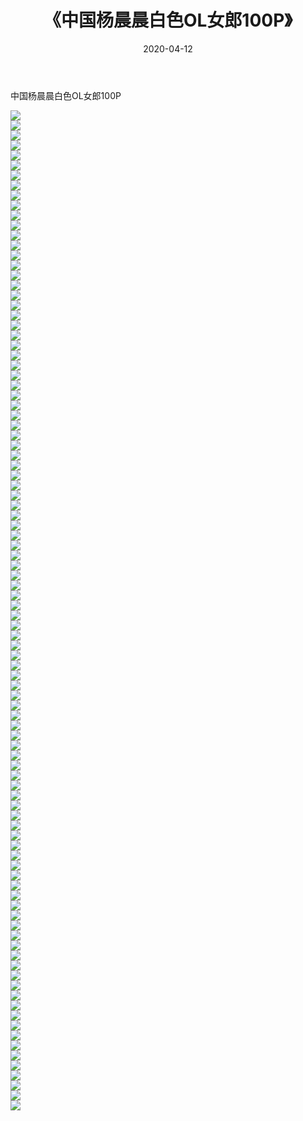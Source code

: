 ﻿---
layout: post
title:  《中国杨晨晨白色OL女郎100P》
date:   2020-04-12
img: http://pic.660000.xyz/1:/性感/2020/中国杨晨晨白色OL女郎100P/000.jpg
categories: [美女, 清纯, 唯美]
---

中国杨晨晨白色OL女郎100P

  ![](http://pic.660000.xyz/1:/性感/2020/中国杨晨晨白色OL女郎100P/001.jpg) <br> ![](http://pic.660000.xyz/1:/性感/2020/中国杨晨晨白色OL女郎100P/002.jpg) <br> ![](http://pic.660000.xyz/1:/性感/2020/中国杨晨晨白色OL女郎100P/003.jpg) <br> ![](http://pic.660000.xyz/1:/性感/2020/中国杨晨晨白色OL女郎100P/004.jpg) <br> ![](http://pic.660000.xyz/1:/性感/2020/中国杨晨晨白色OL女郎100P/005.jpg) <br> ![](http://pic.660000.xyz/1:/性感/2020/中国杨晨晨白色OL女郎100P/006.jpg) <br> ![](http://pic.660000.xyz/1:/性感/2020/中国杨晨晨白色OL女郎100P/007.jpg) <br> ![](http://pic.660000.xyz/1:/性感/2020/中国杨晨晨白色OL女郎100P/008.jpg) <br> ![](http://pic.660000.xyz/1:/性感/2020/中国杨晨晨白色OL女郎100P/009.jpg) <br> ![](http://pic.660000.xyz/1:/性感/2020/中国杨晨晨白色OL女郎100P/010.jpg) <br> ![](http://pic.660000.xyz/1:/性感/2020/中国杨晨晨白色OL女郎100P/011.jpg) <br> ![](http://pic.660000.xyz/1:/性感/2020/中国杨晨晨白色OL女郎100P/012.jpg) <br> ![](http://pic.660000.xyz/1:/性感/2020/中国杨晨晨白色OL女郎100P/013.jpg) <br> ![](http://pic.660000.xyz/1:/性感/2020/中国杨晨晨白色OL女郎100P/014.jpg) <br> ![](http://pic.660000.xyz/1:/性感/2020/中国杨晨晨白色OL女郎100P/015.jpg) <br> ![](http://pic.660000.xyz/1:/性感/2020/中国杨晨晨白色OL女郎100P/016.jpg) <br> ![](http://pic.660000.xyz/1:/性感/2020/中国杨晨晨白色OL女郎100P/017.jpg) <br> ![](http://pic.660000.xyz/1:/性感/2020/中国杨晨晨白色OL女郎100P/018.jpg) <br> ![](http://pic.660000.xyz/1:/性感/2020/中国杨晨晨白色OL女郎100P/019.jpg) <br> ![](http://pic.660000.xyz/1:/性感/2020/中国杨晨晨白色OL女郎100P/020.jpg) <br> ![](http://pic.660000.xyz/1:/性感/2020/中国杨晨晨白色OL女郎100P/021.jpg) <br> ![](http://pic.660000.xyz/1:/性感/2020/中国杨晨晨白色OL女郎100P/022.jpg) <br> ![](http://pic.660000.xyz/1:/性感/2020/中国杨晨晨白色OL女郎100P/023.jpg) <br> ![](http://pic.660000.xyz/1:/性感/2020/中国杨晨晨白色OL女郎100P/024.jpg) <br> ![](http://pic.660000.xyz/1:/性感/2020/中国杨晨晨白色OL女郎100P/025.jpg) <br> ![](http://pic.660000.xyz/1:/性感/2020/中国杨晨晨白色OL女郎100P/026.jpg) <br> ![](http://pic.660000.xyz/1:/性感/2020/中国杨晨晨白色OL女郎100P/027.jpg) <br> ![](http://pic.660000.xyz/1:/性感/2020/中国杨晨晨白色OL女郎100P/028.jpg) <br> ![](http://pic.660000.xyz/1:/性感/2020/中国杨晨晨白色OL女郎100P/029.jpg) <br> ![](http://pic.660000.xyz/1:/性感/2020/中国杨晨晨白色OL女郎100P/030.jpg) <br> ![](http://pic.660000.xyz/1:/性感/2020/中国杨晨晨白色OL女郎100P/031.jpg) <br> ![](http://pic.660000.xyz/1:/性感/2020/中国杨晨晨白色OL女郎100P/032.jpg) <br> ![](http://pic.660000.xyz/1:/性感/2020/中国杨晨晨白色OL女郎100P/033.jpg) <br> ![](http://pic.660000.xyz/1:/性感/2020/中国杨晨晨白色OL女郎100P/034.jpg) <br> ![](http://pic.660000.xyz/1:/性感/2020/中国杨晨晨白色OL女郎100P/035.jpg) <br> ![](http://pic.660000.xyz/1:/性感/2020/中国杨晨晨白色OL女郎100P/036.jpg) <br> ![](http://pic.660000.xyz/1:/性感/2020/中国杨晨晨白色OL女郎100P/037.jpg) <br> ![](http://pic.660000.xyz/1:/性感/2020/中国杨晨晨白色OL女郎100P/038.jpg) <br> ![](http://pic.660000.xyz/1:/性感/2020/中国杨晨晨白色OL女郎100P/039.jpg) <br> ![](http://pic.660000.xyz/1:/性感/2020/中国杨晨晨白色OL女郎100P/040.jpg) <br> ![](http://pic.660000.xyz/1:/性感/2020/中国杨晨晨白色OL女郎100P/041.jpg) <br> ![](http://pic.660000.xyz/1:/性感/2020/中国杨晨晨白色OL女郎100P/042.jpg) <br> ![](http://pic.660000.xyz/1:/性感/2020/中国杨晨晨白色OL女郎100P/043.jpg) <br> ![](http://pic.660000.xyz/1:/性感/2020/中国杨晨晨白色OL女郎100P/044.jpg) <br> ![](http://pic.660000.xyz/1:/性感/2020/中国杨晨晨白色OL女郎100P/045.jpg) <br> ![](http://pic.660000.xyz/1:/性感/2020/中国杨晨晨白色OL女郎100P/046.jpg) <br> ![](http://pic.660000.xyz/1:/性感/2020/中国杨晨晨白色OL女郎100P/047.jpg) <br> ![](http://pic.660000.xyz/1:/性感/2020/中国杨晨晨白色OL女郎100P/048.jpg) <br> ![](http://pic.660000.xyz/1:/性感/2020/中国杨晨晨白色OL女郎100P/049.jpg) <br> ![](http://pic.660000.xyz/1:/性感/2020/中国杨晨晨白色OL女郎100P/050.jpg) <br> ![](http://pic.660000.xyz/1:/性感/2020/中国杨晨晨白色OL女郎100P/051.jpg) <br> ![](http://pic.660000.xyz/1:/性感/2020/中国杨晨晨白色OL女郎100P/052.jpg) <br> ![](http://pic.660000.xyz/1:/性感/2020/中国杨晨晨白色OL女郎100P/053.jpg) <br> ![](http://pic.660000.xyz/1:/性感/2020/中国杨晨晨白色OL女郎100P/054.jpg) <br> ![](http://pic.660000.xyz/1:/性感/2020/中国杨晨晨白色OL女郎100P/055.jpg) <br> ![](http://pic.660000.xyz/1:/性感/2020/中国杨晨晨白色OL女郎100P/056.jpg) <br> ![](http://pic.660000.xyz/1:/性感/2020/中国杨晨晨白色OL女郎100P/057.jpg) <br> ![](http://pic.660000.xyz/1:/性感/2020/中国杨晨晨白色OL女郎100P/058.jpg) <br> ![](http://pic.660000.xyz/1:/性感/2020/中国杨晨晨白色OL女郎100P/059.jpg) <br> ![](http://pic.660000.xyz/1:/性感/2020/中国杨晨晨白色OL女郎100P/060.jpg) <br> ![](http://pic.660000.xyz/1:/性感/2020/中国杨晨晨白色OL女郎100P/061.jpg) <br> ![](http://pic.660000.xyz/1:/性感/2020/中国杨晨晨白色OL女郎100P/062.jpg) <br> ![](http://pic.660000.xyz/1:/性感/2020/中国杨晨晨白色OL女郎100P/063.jpg) <br> ![](http://pic.660000.xyz/1:/性感/2020/中国杨晨晨白色OL女郎100P/064.jpg) <br> ![](http://pic.660000.xyz/1:/性感/2020/中国杨晨晨白色OL女郎100P/065.jpg) <br> ![](http://pic.660000.xyz/1:/性感/2020/中国杨晨晨白色OL女郎100P/066.jpg) <br> ![](http://pic.660000.xyz/1:/性感/2020/中国杨晨晨白色OL女郎100P/067.jpg) <br> ![](http://pic.660000.xyz/1:/性感/2020/中国杨晨晨白色OL女郎100P/068.jpg) <br> ![](http://pic.660000.xyz/1:/性感/2020/中国杨晨晨白色OL女郎100P/069.jpg) <br> ![](http://pic.660000.xyz/1:/性感/2020/中国杨晨晨白色OL女郎100P/070.jpg) <br> ![](http://pic.660000.xyz/1:/性感/2020/中国杨晨晨白色OL女郎100P/071.jpg) <br> ![](http://pic.660000.xyz/1:/性感/2020/中国杨晨晨白色OL女郎100P/072.jpg) <br> ![](http://pic.660000.xyz/1:/性感/2020/中国杨晨晨白色OL女郎100P/073.jpg) <br> ![](http://pic.660000.xyz/1:/性感/2020/中国杨晨晨白色OL女郎100P/074.jpg) <br> ![](http://pic.660000.xyz/1:/性感/2020/中国杨晨晨白色OL女郎100P/075.jpg) <br> ![](http://pic.660000.xyz/1:/性感/2020/中国杨晨晨白色OL女郎100P/076.jpg) <br> ![](http://pic.660000.xyz/1:/性感/2020/中国杨晨晨白色OL女郎100P/077.jpg) <br> ![](http://pic.660000.xyz/1:/性感/2020/中国杨晨晨白色OL女郎100P/078.jpg) <br> ![](http://pic.660000.xyz/1:/性感/2020/中国杨晨晨白色OL女郎100P/079.jpg) <br> ![](http://pic.660000.xyz/1:/性感/2020/中国杨晨晨白色OL女郎100P/080.jpg) <br> ![](http://pic.660000.xyz/1:/性感/2020/中国杨晨晨白色OL女郎100P/081.jpg) <br> ![](http://pic.660000.xyz/1:/性感/2020/中国杨晨晨白色OL女郎100P/082.jpg) <br> ![](http://pic.660000.xyz/1:/性感/2020/中国杨晨晨白色OL女郎100P/083.jpg) <br> ![](http://pic.660000.xyz/1:/性感/2020/中国杨晨晨白色OL女郎100P/084.jpg) <br> ![](http://pic.660000.xyz/1:/性感/2020/中国杨晨晨白色OL女郎100P/085.jpg) <br> ![](http://pic.660000.xyz/1:/性感/2020/中国杨晨晨白色OL女郎100P/086.jpg) <br> ![](http://pic.660000.xyz/1:/性感/2020/中国杨晨晨白色OL女郎100P/087.jpg) <br> ![](http://pic.660000.xyz/1:/性感/2020/中国杨晨晨白色OL女郎100P/088.jpg) <br> ![](http://pic.660000.xyz/1:/性感/2020/中国杨晨晨白色OL女郎100P/089.jpg) <br> ![](http://pic.660000.xyz/1:/性感/2020/中国杨晨晨白色OL女郎100P/090.jpg) <br> ![](http://pic.660000.xyz/1:/性感/2020/中国杨晨晨白色OL女郎100P/091.jpg) <br> ![](http://pic.660000.xyz/1:/性感/2020/中国杨晨晨白色OL女郎100P/092.jpg) <br> ![](http://pic.660000.xyz/1:/性感/2020/中国杨晨晨白色OL女郎100P/093.jpg) <br> ![](http://pic.660000.xyz/1:/性感/2020/中国杨晨晨白色OL女郎100P/094.jpg) <br> ![](http://pic.660000.xyz/1:/性感/2020/中国杨晨晨白色OL女郎100P/095.jpg) <br> ![](http://pic.660000.xyz/1:/性感/2020/中国杨晨晨白色OL女郎100P/096.jpg) <br> ![](http://pic.660000.xyz/1:/性感/2020/中国杨晨晨白色OL女郎100P/097.jpg) <br> ![](http://pic.660000.xyz/1:/性感/2020/中国杨晨晨白色OL女郎100P/098.jpg) <br> ![](http://pic.660000.xyz/1:/性感/2020/中国杨晨晨白色OL女郎100P/099.jpg) <br> ![](http://pic.660000.xyz/1:/性感/2020/中国杨晨晨白色OL女郎100P/100.jpg) <br>